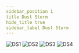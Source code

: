 ```yaml
---
sidebar_position 1
title Dust Storm
hide_title true
sidebar_label Dust Storm
---
```

![DS1](https://github.com/user-attachments/assets/5d0db738-0ce3-4467-a30d-502d408ed0b3)
![DS2](https://github.com/user-attachments/assets/d4c36381-e0fe-4399-acd3-361eb0d6a44c)
![DS3](https://github.com/user-attachments/assets/0de83a0d-74ab-4760-a0df-28d24c60f192)
![DS4](https://github.com/user-attachments/assets/15d247df-4269-44bc-a609-809e8dd494d7)
